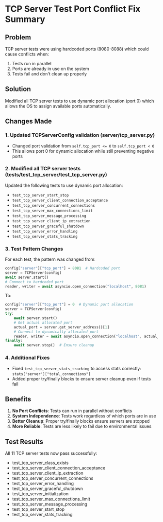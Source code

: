 # TCP Server Test Port Conflict Fix Summary

## Problem
TCP server tests were using hardcoded ports (8080-8088) which could cause conflicts when:
1. Tests run in parallel
2. Ports are already in use on the system
3. Tests fail and don't clean up properly

## Solution
Modified all TCP server tests to use dynamic port allocation (port 0) which allows the OS to assign available ports automatically.

## Changes Made

### 1. Updated TCPServerConfig validation (server/tcp_server.py)
- Changed port validation from `self.tcp_port <= 0` to `self.tcp_port < 0`
- This allows port 0 for dynamic allocation while still preventing negative ports

### 2. Modified all TCP server tests (tests/test_tcp_server/test_tcp_server.py)
Updated the following tests to use dynamic port allocation:
- `test_tcp_server_start_stop`
- `test_tcp_server_client_connection_acceptance`
- `test_tcp_server_concurrent_connections`
- `test_tcp_server_max_connections_limit`
- `test_tcp_server_message_processing`
- `test_tcp_server_client_ip_extraction`
- `test_tcp_server_graceful_shutdown`
- `test_tcp_server_error_handling`
- `test_tcp_server_stats_tracking`

### 3. Test Pattern Changes
For each test, the pattern was changed from:
```python
config["server"]["tcp_port"] = 8081  # Hardcoded port
server = TCPServer(config)
await server.start()
# Connect to hardcoded port
reader, writer = await asyncio.open_connection("localhost", 8081)
```

To:
```python
config["server"]["tcp_port"] = 0  # Dynamic port allocation
server = TCPServer(config)
try:
    await server.start()
    # Get actual allocated port
    actual_port = server.get_server_address()[1]
    # Connect to dynamically allocated port
    reader, writer = await asyncio.open_connection("localhost", actual_port)
finally:
    await server.stop()  # Ensure cleanup
```

### 4. Additional Fixes
- Fixed `test_tcp_server_stats_tracking` to access stats correctly: `stats["server"]["total_connections"]`
- Added proper try/finally blocks to ensure server cleanup even if tests fail

## Benefits
1. **No Port Conflicts**: Tests can run in parallel without conflicts
2. **System Independence**: Tests work regardless of which ports are in use
3. **Better Cleanup**: Proper try/finally blocks ensure servers are stopped
4. **More Reliable**: Tests are less likely to fail due to environmental issues

## Test Results
All 11 TCP server tests now pass successfully:
- test_tcp_server_class_exists
- test_tcp_server_client_connection_acceptance
- test_tcp_server_client_ip_extraction
- test_tcp_server_concurrent_connections
- test_tcp_server_error_handling
- test_tcp_server_graceful_shutdown
- test_tcp_server_initialization
- test_tcp_server_max_connections_limit
- test_tcp_server_message_processing
- test_tcp_server_start_stop
- test_tcp_server_stats_tracking